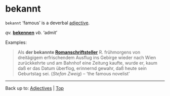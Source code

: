 # bekannt

`bekannt` ‘famous’ is a deverbal [adjective](../../index.md).

*qv.* **[bekennen](../../../verbs/b/be/bekennen.md)** *vb.* ‘admit’

Examples:

> Als **der bekannte [Romanschriftsteller](../../../nouns/r/ro/Romanschriftsteller.md)** R. frühmorgens von dreitägigem erfrischendem Ausflug ins Gebirge wieder nach Wien zurückkehrte und am Bahnhof eine Zeitung kaufte, wurde er, kaum daß er das Datum überflog, erinnernd gewahr, daß heute sein Geburtstag sei. (*Stefan Zweig*) – ‘the famous novelist’

----

Back up to: [Adjectives](../../index.md) | [Top](../../../index.md)
